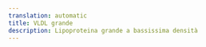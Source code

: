 ```yaml
---
translation: automatic
title: VLDL grande
description: Lipoproteina grande a bassissima densità
---
```

